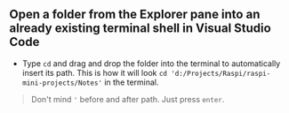 
## Open a folder from the Explorer pane into an already existing terminal shell in Visual Studio Code
- Type `cd` and drag and drop the folder into the terminal to automatically insert its path.
This is how it will look `cd 'd:/Projects/Raspi/raspi-mini-projects/Notes'` in the terminal.
> Don't mind `'` before and after path. Just press `enter`.